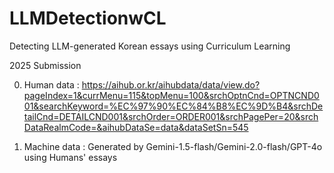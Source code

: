 # LLMDetectionwCL
Detecting LLM-generated Korean essays using Curriculum Learning

 2025 Submission

0. Human data : https://aihub.or.kr/aihubdata/data/view.do?pageIndex=1&currMenu=115&topMenu=100&srchOptnCnd=OPTNCND001&searchKeyword=%EC%97%90%EC%84%B8%EC%9D%B4&srchDetailCnd=DETAILCND001&srchOrder=ORDER001&srchPagePer=20&srchDataRealmCode=&aihubDataSe=data&dataSetSn=545

1. Machine data : Generated by Gemini-1.5-flash/Gemini-2.0-flash/GPT-4o using Humans' essays  
